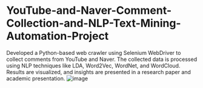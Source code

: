 # YouTube-and-Naver-Comment-Collection-and-NLP-Text-Mining-Automation-Project
Developed a Python-based web crawler using Selenium WebDriver to collect comments from YouTube and Naver. The collected data is processed using NLP techniques like LDA, Word2Vec, WordNet, and WordCloud. Results are visualized, and insights are presented in a research paper and academic presentation.
![image](https://github.com/user-attachments/assets/3f1fce98-6a0b-4ad3-b6d8-7685db6b210e)
